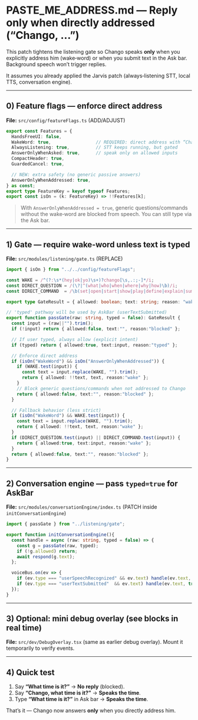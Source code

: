 # PASTE_ME_ADDRESS.md — Reply **only** when directly addressed (“Chango, …”)

This patch tightens the listening gate so Chango speaks **only** when you explicitly address him (wake‑word) or when you submit text in the Ask bar. Background speech won’t trigger replies.

It assumes you already applied the Jarvis patch (always‑listening STT, local TTS, conversation engine).

---

## 0) Feature flags — enforce direct address
**File:** `src/config/featureFlags.ts` (ADD/ADJUST)
```ts
export const Features = {
  HandsFreeUI: false,
  WakeWord: true,                 // REQUIRED: direct address with “Chango”
  AlwaysListening: true,          // STT keeps running, but gated
  AnswerOnlyWhenAsked: true,      // speak only on allowed inputs
  CompactHeader: true,
  GuardedCancel: true,

  // NEW: extra safety (no generic passive answers)
  AnswerOnlyWhenAddressed: true,
} as const;
export type FeatureKey = keyof typeof Features;
export const isOn = (k: FeatureKey) => !!Features[k];
```
> With `AnswerOnlyWhenAddressed = true`, generic questions/commands without the wake‑word are blocked from speech. You can still type via the Ask bar.

---

## 1) Gate — require wake‑word unless text is typed
**File:** `src/modules/listening/gate.ts` (REPLACE)
```ts
import { isOn } from "../../config/featureFlags";

const WAKE = /^(?:\s*(hey|ok|yo)\s+)?chango[\s,.:;-]*/i;
const DIRECT_QUESTION = /(\?|^(what|who|when|where|why|how)\b)/i;
const DIRECT_COMMAND  = /\b(set|open|start|show|play|define|explain|summarize|translate|call|text|create|make)\b/i;

export type GateResult = { allowed: boolean; text: string; reason: "wake"|"typed"|"blocked" };

// 'typed' pathway will be used by AskBar (userTextSubmitted)
export function passGate(raw: string, typed = false): GateResult {
  const input = (raw||"").trim();
  if (!input) return { allowed:false, text:"", reason:"blocked" };

  // If user typed, always allow (explicit intent)
  if (typed) return { allowed:true, text:input, reason:"typed" };

  // Enforce direct address
  if (isOn("WakeWord") && isOn("AnswerOnlyWhenAddressed")) {
    if (WAKE.test(input)) {
      const text = input.replace(WAKE, "").trim();
      return { allowed: !!text, text, reason:"wake" };
    }
    // Block generic questions/commands when not addressed to Chango
    return { allowed:false, text:"", reason:"blocked" };
  }

  // Fallback behavior (less strict)
  if (isOn("WakeWord") && WAKE.test(input)) {
    const text = input.replace(WAKE, "").trim();
    return { allowed: !!text, text, reason:"wake" };
  }
  if (DIRECT_QUESTION.test(input) || DIRECT_COMMAND.test(input)) {
    return { allowed:true, text:input, reason:"wake" };
  }
  return { allowed:false, text:"", reason:"blocked" };
}
```

---

## 2) Conversation engine — pass `typed=true` for AskBar
**File:** `src/modules/conversationEngine/index.ts` (PATCH inside `initConversationEngine`)
```ts
import { passGate } from "../listening/gate";

export function initConversationEngine(){
  const handle = async (raw: string, typed = false) => {
    const g = passGate(raw, typed);
    if (!g.allowed) return;
    await respond(g.text);
  };

  voiceBus.on(ev => {
    if (ev.type === "userSpeechRecognized" && ev.text) handle(ev.text, false);
    if (ev.type === "userTextSubmitted"  && ev.text) handle(ev.text, true); // typed intent
  });
}
```

---

## 3) Optional: mini debug overlay (see blocks in real time)
**File:** `src/dev/DebugOverlay.tsx` (same as earlier debug overlay). Mount it temporarily to verify events.

---

## 4) Quick test
1) Say **“What time is it?”** → **No reply** (blocked).
2) Say **“Chango, what time is it?”** → **Speaks the time**.
3) Type **“What time is it?”** in Ask bar → **Speaks the time**.

That’s it — Chango now answers **only** when you directly address him.
